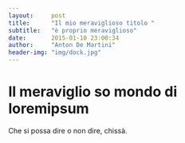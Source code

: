 ```yaml
---
layout:     post
title:      "Il mio meraviglioso titolo "
subtitle:   "è proprio meraviglioso" 
date:       2015-01-10 23:00:34
author:     "Anton De Martini"
header-img: "img/dock.jpg"
---
```


# Il meraviglio so mondo di loremipsum 

Che si possa dire o non dire, chissà. 